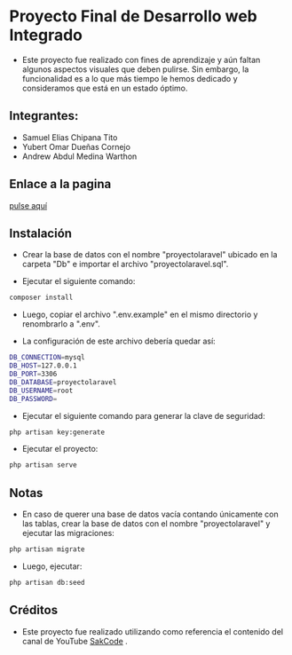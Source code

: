 # Proyecto Final de Desarrollo web Integrado
- Este proyecto fue realizado con fines de aprendizaje y aún faltan algunos aspectos visuales que deben pulirse. Sin embargo, la funcionalidad es a lo que más tiempo le hemos dedicado y consideramos que está en un estado óptimo.

## Integrantes:
- Samuel Elias Chipana Tito
- Yubert Omar Dueñas Cornejo
- Andrew Abdul Medina Warthon

## Enlace a la pagina
 [pulse aquí](https://aplicacionlaravel.000webhostapp.com/) 

## Instalación
- Crear la base de datos con el nombre "proyectolaravel" ubicado en la carpeta "Db" e importar el archivo "proyectolaravel.sql".

- Ejecutar el siguiente comando:
```bash
composer install
```

- Luego, copiar el archivo ".env.example" en el mismo directorio y renombrarlo a ".env".

- La configuración de este archivo debería quedar así:
```bash
DB_CONNECTION=mysql
DB_HOST=127.0.0.1
DB_PORT=3306
DB_DATABASE=proyectolaravel
DB_USERNAME=root
DB_PASSWORD=
```
- Ejecutar el siguiente comando para generar la clave de seguridad:

```bash
php artisan key:generate
```

- Ejecutar el proyecto:
```bash
php artisan serve
```

## Notas
- En caso de querer una base de datos vacía contando únicamente con las tablas, crear la base de datos con el nombre "proyectolaravel" y ejecutar las migraciones:
```bash
php artisan migrate
```
 - Luego, ejecutar:
```bash
php artisan db:seed
```

## Créditos
- Este proyecto fue realizado utilizando como referencia el contenido del canal de YouTube [SakCode](https://www.youtube.com/@sakcode) .
